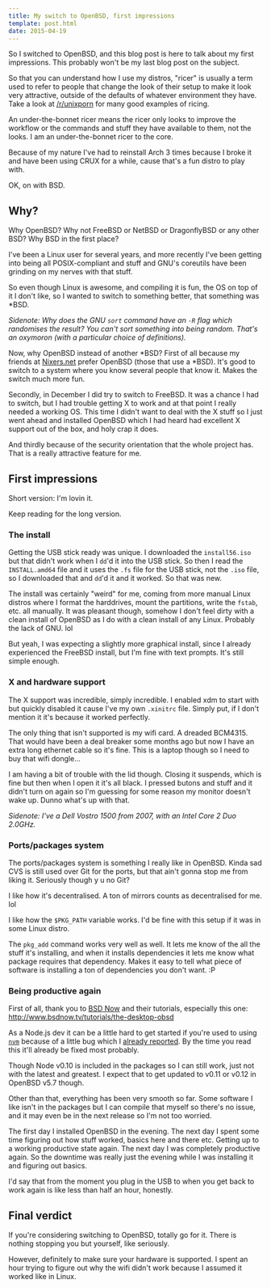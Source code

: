 ```yaml
---
title: My switch to OpenBSD, first impressions
template: post.html
date: 2015-04-19
---
```


So I switched to OpenBSD, and this blog post is here to talk about my first
impressions.  This probably won't be my last blog post on the subject.

So that you can understand how I use my distros, "ricer" is usually a term used
to refer to people that change the look of their setup to make it look very
attractive, outside of the defaults of whatever environment they have.  Take a
look at [/r/unixporn][r] for many good examples of ricing.

[r]: http://www.reddit.com/r/unixporn

An under-the-bonnet ricer means the ricer only looks to improve the workflow or
the commands and stuff they have available to them, not the looks.  I am an
under-the-bonnet ricer to the core.

Because of my nature I've had to reinstall Arch 3 times because I broke it and
have been using CRUX for a while, cause that's a fun distro to play with.

OK, on with BSD.

## Why?

Why OpenBSD?  Why not FreeBSD or NetBSD or DragonflyBSD or any other BSD?  Why
BSD in the first place?

I've been a Linux user for several years, and more recently I've been getting
into being all POSIX-compliant and stuff and GNU's coreutils have been grinding
on my nerves with that stuff.

So even though Linux is awesome, and compiling it is fun, the OS on top of it I
don't like, so I wanted to switch to something better, that something was *BSD.

_Sidenote: Why does the GNU `sort` command have an `-R` flag which *randomises*
the result?  You can't sort something into being random.  That's an oxymoron
(with a particular choice of definitions)._

Now, why OpenBSD instead of another \*BSD?  First of all because my friends at
[Nixers.net][n] prefer OpenBSD (those that use a *BSD).  It's good to switch to
a system where you know several people that know it.  Makes the switch much more
fun.

[n]: http://nixers.net/

Secondly, in December I did try to switch to FreeBSD.  It was a chance I had to
switch, but I had trouble getting X to work and at that point I really needed a
working OS.  This time I didn't want to deal with the X stuff so I just went
ahead and installed OpenBSD which I had heard had excellent X support out of the
box, and holy crap it does.

And thirdly because of the security orientation that the whole project has.
That is a really attractive feature for me.

## First impressions

Short version: I'm lovin it.

Keep reading for the long version.

### The install

Getting the USB stick ready was unique.  I downloaded the `install56.iso` but
that didn't work when I `dd`'d it into the USB stick.  So then I read the
`INSTALL.amd64` file and it uses the `.fs` file for the USB stick, not the
`.iso` file, so I downloaded that and `dd`'d it and it worked.  So that was new.

The install was certainly "weird" for me, coming from more manual Linux distros
where I format the harddrives, mount the partitions, write the `fstab`, etc. all
manually.  It was pleasant though, somehow I don't feel dirty with a clean
install of OpenBSD as I do with a clean install of any Linux.  Probably the lack
of GNU.  lol

But yeah, I was expecting a slightly more graphical install, since I already
experienced the FreeBSD install, but I'm fine with text prompts.  It's still
simple enough.

### X and hardware support

The X support was incredible, simply incredible.  I enabled xdm to start with
but quickly disabled it cause I've my own `.xinitrc` file.  Simply put, if I
don't mention it it's because it worked perfectly.

The only thing that isn't supported is my wifi card.  A dreaded BCM4315.  That
would have been a deal breaker some months ago but now I have an extra long
ethernet cable so it's fine.  This is a laptop though so I need to buy that wifi
dongle...

I am having a bit of trouble with the lid though.  Closing it suspends, which is
fine but then when I open it it's all black.  I pressed butons and stuff and it
didn't turn on again so I'm guessing for some reason my monitor doesn't wake up.
Dunno what's up with that.

_Sidenote: I've a Dell Vostro 1500 from 2007, with an Intel Core 2 Duo 2.0GHz._

### Ports/packages system

The ports/packages system is something I really like in OpenBSD.  Kinda sad CVS
is still used over Git for the ports, but that ain't gonna stop me from liking
it.  Seriously though y u no Git?

I like how it's decentralised.  A ton of mirrors counts as decentralised for me.
lol

I like how the `$PKG_PATH` variable works.  I'd be fine with this setup if it
was in some Linux distro.

The `pkg_add` command works very well as well.  It lets me know of the all the
stuff it's installing, and when it installs dependencies it lets me know what
package requires that dependency.  Makes it easy to tell what piece of software
is installing a ton of dependencies you don't want.  :P

### Being productive again

First of all, thank you to [BSD Now][b] and their tutorials, especially this
one: http://www.bsdnow.tv/tutorials/the-desktop-obsd

[b]: http://www.bsdnow.tv/

As a Node.js dev it can be a little hard to get started if you're used to using
[`nvm`][nv] because of a little bug which I [already reported][gi].  By the time
you read this it'll already be fixed most probably.

[nv]: https://github.com/creationix/nvm
[gi]: https://github.com/creationix/nvm/issues/733

Though Node v0.10 is included in the packages so I can still work, just not with
the latest and greatest.  I expect that to get updated to v0.11 or v0.12 in
OpenBSD v5.7 though.

Other than that, everything has been very smooth so far.  Some software I like
isn't in the packages but I can compile that myself so there's no issue, and it
may even be in the next release so I'm not too worried.

The first day I installed OpenBSD in the evening.  The next day I spent some
time figuring out how stuff worked, basics here and there etc. Getting up to a
working productive state again.  The next day I was completely productive again.
So the downtime was really just the evening while I was installing it and
figuring out basics.

I'd say that from the moment you plug in the USB to when you get back to work
again is like less than half an hour, honestly.

## Final verdict

If you're considering switching to OpenBSD, totally go for it.  There is nothing
stopping you but yourself, like seriously.

However, definitely to make sure your hardware is supported.  I spent an hour
trying to figure out why the wifi didn't work because I assumed it worked like
in Linux.
